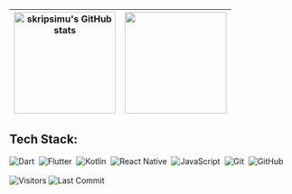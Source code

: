 

<!--
**skripsimu/skripsimu** is a ✨ _special_ ✨ repository because its `README.md` (this file) appears on your GitHub profile.

Here are some ideas to get you started:

- 🔭 I’m currently working on ...
- 🌱 I’m currently learning ...
- 👯 I’m looking to collaborate on ...
- 🤔 I’m looking for help with ...
- 💬 Ask me about ...
- 📫 How to reach me: ...
- 😄 Pronouns: ...
- ⚡ Fun fact: ...
--> 
| <a href="https://github.com/skripsimu"><img height="180em"  align="center" src="https://github-readme-stats.vercel.app/api?username=skripsimu&show_icons=true&include_all_commits=true&theme=graywhite&hide_border=true" alt="skripsimu's GitHub stats" /></a> | <a href="https://github.com/skripsimu"><img height="180em"  align="center" src="https://github-readme-stats.vercel.app/api/top-langs/?username=skripsimu&layout=compact&theme=graywhite&hide_border=true" /></a> |
| ------------- | ------------- |

## Tech Stack:
![Dart](https://img.shields.io/badge/-Dart-05122A?style=flat&logo=dart&logoColor=007ACC)&nbsp;
![Flutter](https://img.shields.io/badge/-Flutter-05122A?style=flat&logo=flutter&logoColor=007ACC)&nbsp;
![Kotlin](https://img.shields.io/badge/-Kotlin-05122A?style=flat&logo=kotlin)&nbsp;
![React Native](https://img.shields.io/badge/-React%20Native-05122A?style=flat&logo=react)&nbsp;
![JavaScript](https://img.shields.io/badge/-JavaScript-05122A?style=flat&logo=javascript)&nbsp;
![Git](https://img.shields.io/badge/-Git-05122A?style=flat&logo=git)&nbsp;
![GitHub](https://img.shields.io/badge/-GitHub-05122A?style=flat&logo=github)&nbsp;
<br /><br />
<a><img alt="Visitors" src="https://komarev.com/ghpvc/?username=skripsimu&style=flat&labelColor=black&logo=github&label=PROFILE+VIEWS&color=0e75b6"/></a>
<a><img alt="Last Commit" src="https://img.shields.io/github/last-commit/skripsimu/skripsimu?logo=markdown&label=LAST+UPDATE&color=0e75b6&style=flat"></a>
